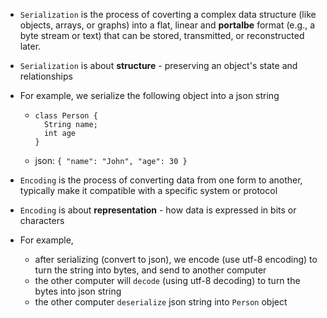- `Serialization` is the process of coverting a complex data structure (like objects, arrays, or graphs) into a flat, linear and **portalbe** format (e.g., a byte stream or text) that can be stored, transmitted, or reconstructed later.
- `Serialization` is about **structure** - preserving an object's state and relationships
- For example, we serialize the following object into a json string
  - ```
    class Person {
      String name;
      int age
    }
    ```
  - json: `{ "name": "John", "age": 30 }`

- `Encoding` is the process of converting data from one form to another, typically make it compatible with a specific system or protocol
- `Encoding` is about **representation** - how data is expressed in bits or characters
- For example,
  - after serializing (convert to json), we encode (use utf-8 encoding) to turn the string into bytes, and send to another computer
  - the other computer will `decode` (using utf-8 decoding) to turn the bytes into json string
  - the other computer `deserialize` json string into `Person` object

